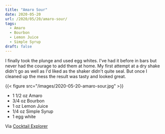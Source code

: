 ```yaml
---
title: "Amaro Sour"
date: 2020-05-20
url: /2020/05/20/amaro-sour/
tags:
  - Amaro
  - Bourbon
  - Lemon Juice
  - Simple Syrup
draft: false
---
```


I finally took the plunge and used egg whites. I've had it before in bars but never had the courage to add them at home. My first attempt at a dry shake didn't go as well as I'd liked as the shaker didn't quite seal. But once I cleaned up the mess the result was tasty and looked great.

{{< figure src="/images/2020-05-20-amaro-sour.jpg" >}}

* 1 1/2 oz Amaro
* 3/4 oz Bourbon
* 1 oz Lemon Juice
* 1/4 oz Simple Syrup
* 1 egg white

Via [Cocktail Explorer](https://www.instagram.com/p/BQeYYEngxV-/)

